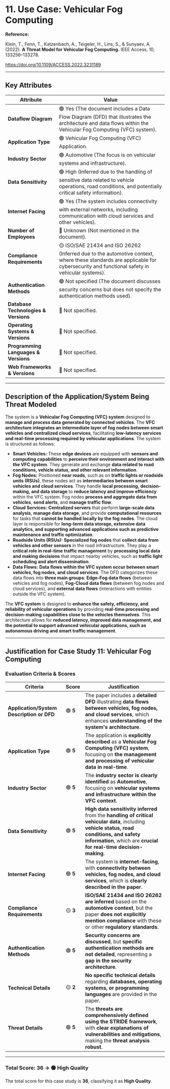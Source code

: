 # 11. Use Case: Vehicular Fog Computing

**Reference:**

Klein, T., Fenn, T., Katzenbach, A., Teigeler, H., Lins, S., & Sunyaev, A. (2022). **A Threat Model for Vehicular Fog Computing.** IEEE Access, 10, 133256–133278.

https://doi.org/10.1109/ACCESS.2022.3231189

---

## **Key Attributes**

| **Attribute** | **Value** |
| --- | --- |
| **Dataflow Diagram** | 🟢 Yes (The document includes a Data Flow Diagram (DFD) that illustrates the architecture and data flows within the Vehicular Fog Computing (VFC) system). |
| **Application Type** | 🟢 Vehicular Fog Computing (VFC) Application. |
| **Industry Sector** | 🟢 Automotive (The focus is on vehicular systems and infrastructure). |
| **Data Sensitivity** | 🟢 High (Inferred due to the handling of sensitive data related to vehicle operations, road conditions, and potentially critical safety information). |
| **Internet Facing** | 🟢 Yes (The system includes connectivity with external networks, including communication with cloud services and other vehicles). |
| **Number of Employees** | 🔴 Unknown (Not mentioned in the document). |
| **Compliance Requirements** | 🟡 ISO/SAE 21434 and ISO 26262 (Inferred due to the automotive context, where these standards are applicable for cybersecurity and functional safety in vehicular systems). |
| **Authentication Methods** | 🟢 Not specified (The document discusses security concerns but does not specify the authentication methods used). |
| **Database Technologies & Versions** | 🔴 Not specified. |
| **Operating Systems & Versions** | 🔴 Not specified. |
| **Programming Languages & Versions** | 🔴 Not specified. |
| **Web Frameworks & Versions** | 🔴 Not specified. |

---

## **Description of the Application/System Being Threat Modeled**

The system is a **Vehicular Fog Computing (VFC) system** designed to **manage and process data generated by connected vehicles**. The **VFC architecture integrates an intermediate layer of fog nodes between smart vehicles and centralized cloud services**, facilitating **low-latency services and real-time processing required by vehicular applications**. The system is structured as follows:

- **Smart Vehicles:** These **edge devices** are equipped with **sensors and computing capabilities** to **perceive their environment and interact with the VFC system**. They generate and exchange **data related to road conditions, vehicle status, and other relevant information**.
- **Fog Nodes:** Positioned **near roads**, such as on **traffic lights or roadside units (RSUs)**, these nodes act as **intermediaries between smart vehicles and cloud services**. They handle **local processing, decision-making, and data storage** to **reduce latency and improve efficiency** within the VFC system. Fog nodes **process and aggregate data from vehicles**, **send alerts**, and **manage traffic flow**.
- **Cloud Services:** **Centralized servers** that perform **large-scale data analysis**, **manage data storage**, and provide **computational resources** for tasks that **cannot be handled locally by the fog nodes**. The cloud layer is responsible for **long-term data storage, extensive data analytics, and supporting advanced applications such as predictive maintenance and traffic optimization**.
- **Roadside Units (RSUs):** **Specialized fog nodes** that **collect data from vehicles and other sensors** in the road infrastructure. They play a **critical role in real-time traffic management** by **processing local data and making decisions** that impact nearby vehicles, such as **traffic light scheduling and alert dissemination**.
- **Data Flows:** **Data flows within the VFC system occur between smart vehicles, fog nodes, and cloud services**. The DFD categorizes these data flows into **three main groups**: **Edge-Fog data flows** (between vehicles and fog nodes), **Fog-Cloud data flows** (between fog nodes and cloud services), and **external data flows** (interactions with entities outside the VFC system).

The **VFC system** is designed to **enhance the safety, efficiency, and reliability of vehicular operations** by providing **real-time processing and decision-making capabilities close to the vehicles themselves**. This architecture allows for **reduced latency, improved data management, and the potential to support advanced vehicular applications, such as autonomous driving and smart traffic management**.

---

## **Justification for Case Study 11: Vehicular Fog Computing**

### **Evaluation Criteria & Scores**

| **Criteria** | **Score** | **Justification** |
| --- | --- | --- |
| **Application/System Description or DFD** | 🟢 **5** | The paper includes a **detailed DFD** illustrating **data flows between vehicles, fog nodes, and cloud services**, which enhances **understanding of the system's architecture**. |
| **Application Type** | 🟢 **5** | The application is **explicitly described** as a **Vehicular Fog Computing (VFC) system**, focusing on **the management and processing of vehicular data in real-time**. |
| **Industry Sector** | 🟢 **5** | The **industry sector is clearly identified** as **Automotive**, focusing on **vehicular systems and infrastructure within the VFC context**. |
| **Data Sensitivity** | 🟢 **5** | **High data sensitivity inferred** from the **handling of critical vehicular data**, including **vehicle status, road conditions, and safety information**, which are **crucial for real-time decision-making**. |
| **Internet Facing** | 🟢 **5** | The system is **internet-facing**, with **connectivity between vehicles, fog nodes, and cloud services**, which is **clearly described in the paper**. |
| **Compliance Requirements** | 🟡 **3** | **ISO/SAE 21434 and ISO 26262 are inferred** based on the **automotive context**, but the paper **does not explicitly mention compliance** with these or other **regulatory standards**. |
| **Authentication Methods** | 🟢 **5** | **Security concerns are discussed**, but **specific authentication methods are not detailed**, representing a **gap in the security architecture**. |
| **Technical Details** | 🟡 **2** | **No specific technical details** regarding **databases, operating systems, or programming languages** are provided in the paper. |
| **Threat Details** | 🟢 **5** | The **threats are comprehensively defined using the STRIDE framework**, with **clear explanations of vulnerabilities and mitigations**, making the **threat analysis robust**. |

---

### **Total Score: 36 → 🟢 High Quality**

The total score for this case study is **36**, classifying it as **High Quality**.